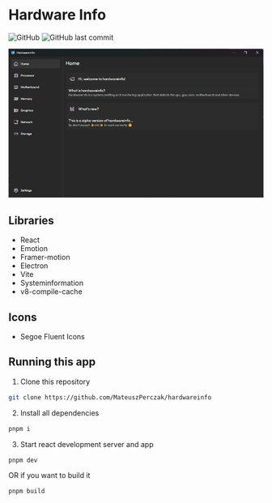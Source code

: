 # Hardware Info

![GitHub](https://img.shields.io/github/license/MateuszPerczak/hardwareinfo?style=flat-square)
![GitHub last commit](https://img.shields.io/github/last-commit/MateuszPerczak/hardwareinfo?style=flat-square)

![App](./images/app.jpg)

## Libraries

- React
- Emotion
- Framer-motion
- Electron
- Vite
- Systeminformation
- v8-compile-cache

## Icons

- Segoe Fluent Icons

## Running this app

1. Clone this repository

```sh
git clone https://github.com/MateuszPerczak/hardwareinfo
```

2. Install all dependencies

```sh
pnpm i
```

3. Start react development server and app

```sh
pnpm dev
```

OR if you want to build it

```sh
pnpm build
```
